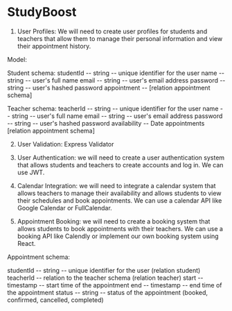 # StudyBoost

1. User Profiles: We will need to create user profiles for students and teachers that allow them to manage their personal information and view their appointment history.

Model:

Student schema:
studentId -- string -- unique identifier for the user
name -- string -- user's full name
email -- string -- user's email address
password -- string -- user's hashed password
appointment -- [relation appointment schema]

Teacher schema:
teacherId -- string -- unique identifier for the user
name -- string -- user's full name
email -- string -- user's email address
password -- string -- user's hashed password
availability -- Date
appointments [relation appointment schema]

2. User Validation: Express Validator

3. User Authentication: we will need to create a user authentication system that allows students and teachers to create accounts and log in. We can use JWT.

4. Calendar Integration: we will need to integrate a calendar system that allows teachers to manage their availability and allows students to view their schedules and book appointments. We can use a calendar API like Google Calendar or FullCalendar.

5. Appointment Booking: we will need to create a booking system that allows students to book appointments with their teachers. We can use a booking API like Calendly or implement our own booking system using React.

Appointment schema:

studentId -- string -- unique identifier for the user (relation student)
teacherId -- relation to the teacher schema (relation teacher)
start -- timestamp -- start time of the appointment
end -- timestamp -- end time of the appointment
status -- string -- status of the appointment (booked, confirmed, cancelled, completed)


